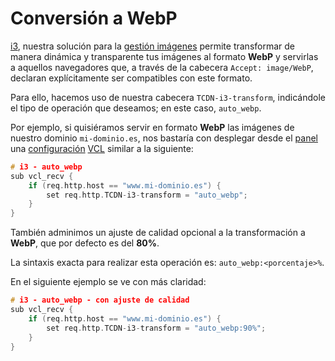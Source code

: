 # Conversión a WebP

[i3](./), nuestra solución para la [gestión imágenes](../../productos-y-servicios/i3-optimizacion-de-imagenes.md) permite transformar de manera dinámica y transparente tus imágenes al formato **WebP** y servirlas a aquellos navegadores que, a través de la cabecera `Accept: image/WebP`, declaran explícitamente ser compatibles con este formato.

Para ello, hacemos uso de nuestra cabecera `TCDN-i3-transform`, indicándole el tipo de operación que deseamos; en este caso, `auto_webp`.

Por ejemplo, si quisiéramos servir en formato **WebP** las imágenes de nuestro dominio `mi-dominio.es`, nos bastaría con desplegar desde el [panel](../../getting-started/dashboard/) una [configuración](../../getting-started/dashboard/autoprovisionamiento/) [VCL](../vcl/) similar a la siguiente:

```c
# i3 - auto_webp
sub vcl_recv {
    if (req.http.host == "www.mi-dominio.es") {
        set req.http.TCDN-i3-transform = "auto_webp";
    }
}
```

También adminimos un ajuste de calidad opcional a la transformación a **WebP**, que por defecto es del **80%**.

La sintaxis exacta para realizar esta operación es: `auto_webp:<porcentaje>%`.

En el siguiente ejemplo se ve con más claridad:

```c
# i3 - auto_webp - con ajuste de calidad
sub vcl_recv {
    if (req.http.host == "www.mi-dominio.es") {
        set req.http.TCDN-i3-transform = "auto_webp:90%";
    }
}
```
